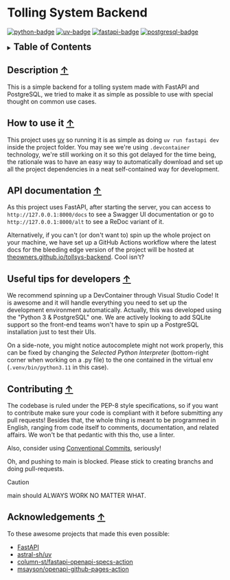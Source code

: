 # Tolling System Backend
[![python-badge](https://img.shields.io/badge/Python-3776ab?style=for-the-badge&logo=python&logoColor=white)](https://www.python.org/)
[![uv-badge](https://img.shields.io/badge/uv-6340ac?style=for-the-badge&logo=uv&logoColor=white)](https://astral.sh/blog/uv)
[![fastapi-badge](https://img.shields.io/badge/FastAPI-009486?style=for-the-badge&logo=fastapi&logoColor=white)](https://fastapi.tiangolo.com/)
[![postgresql-badge](https://img.shields.io/badge/PostgreSQL-336791?style=for-the-badge&logo=postgresql&logoColor=white)](https://www.postgresql.org/)

<details>
<summary><h2 style="display:inline">Table of Contents</h2></summary>

   * [Description](#description-)
   * [How to use it](#how-to-use-it-)
   * [API documentation](#api-documentation-)
   * [Useful tips for developers](#useful-tips-for-developers-)
   * [Contributing](#contributing-)
   * [Acknowledgments](#acknowledgments-)
    
</details>

## Description [↑](#tolling-system-backend)

This is a simple backend for a tolling system made with FastAPI and PostgreSQL,
we tried to make it as simple as possible to use with special thought on common
use cases.

## How to use it [↑](#tolling-system-backend)

This project uses [uv](https://github.com/astral-sh/uv) so running it is as
simple as doing `uv run fastapi dev` inside the project folder. You may see
we're using `.devcontainer` technology, we're still working on it so this got
delayed for the time being, the rationale was to have an easy way to
automatically download and set up all the project dependencies in a neat
self-contained way for development.

## API documentation [↑](#tolling-system-backend)

As this project uses FastAPI, after starting the server, you can access
to `http://127.0.0.1:8000/docs` to see a Swagger UI documentation or go to
`http://127.0.0.1:8000/alt` to see a ReDoc variant of it.

Alternatively, if you can't (or don't want to) spin up the whole project on your
machine, we have set up a GitHub Actions workflow where the latest docs for the
bleeding edge version of the project will be hosted at
[theowners.github.io/tollsys-backend](theowners.github.io/tollsys-backend). Cool
isn't?

## Useful tips for developers [↑](#tolling-system-backend)

We recommend spinning up a DevContainer through Visual Studio Code! It is
awesome and it will handle everything you need to set up the development
environment automatically. Actually, this was developed using the
"Python 3 & PostgreSQL" one. We are actively looking to add SQLite support so
the front-end teams won't have to spin up a PostgreSQL installation just to test
their UIs.

On a side-note, you might notice autocomplete might not work properly, this can
be fixed by changing the *Selected Python Interpreter* (bottom-right corner when
working on a .py file) to the one contained in the virtual env
(`.venv/bin/python3.11` in this case).

## Contributing [↑](#tolling-system-backend)

The codebase is ruled under the PEP-8 style specifications, so if you want to
contribute make sure your code is compliant with it before submitting any pull
requests! Besides that, the whole thing is meant to be programmed in English,
ranging from code itself to comments, documentation, and related affairs.
We won't be that pedantic with this tho, use a linter.

Also, consider using
[Conventional Commits](https://www.conventionalcommits.org/en/v1.0.0/),
seriously!

Oh, and pushing to main is blocked. Please stick to creating branchs and doing
pull-requests.

> [!CAUTION]
> main should ALWAYS WORK NO MATTER WHAT.

## Acknowledgements [↑](#tolling-system-backend)

To these awesome projects that made this even possible:
* [FastAPI](https://github.com/fastapi/fastapi)
* [astral-sh/uv](https://github.com/astral-sh/uv)
* [column-st/fastapi-openapi-specs-action](https://github.com/marketplace/actions/fastapi-openapi-specs-generator)
* [msayson/openapi-github-pages-action](https://github.com/marketplace/actions/openapi-github-pages-documentation)